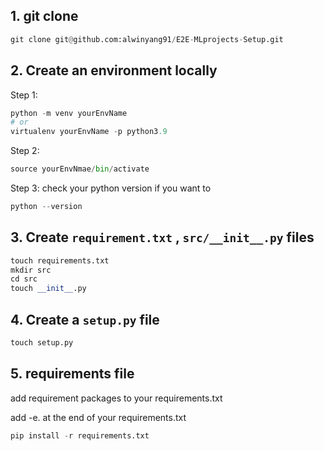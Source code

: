 
## 1. git clone

```python
git clone git@github.com:alwinyang91/E2E-MLprojects-Setup.git
```


## 2. Create an environment locally

Step 1:

```python
python -m venv yourEnvName
# or 
virtualenv yourEnvName -p python3.9
```

Step 2:

```python
source yourEnvNmae/bin/activate
```

Step 3: check your python version if you want to

```python
python --version
```


## 3. Create `requirement.txt` , `src/__init__.py`  files

```python
touch requirements.txt
mkdir src
cd src
touch __init__.py
```


## 4. Create a `setup.py` file

```python
touch setup.py
```


## 5. requirements file
add requirement packages to your requirements.txt

add -e. at the end of your requirements.txt

```python
pip install -r requirements.txt
```

 
